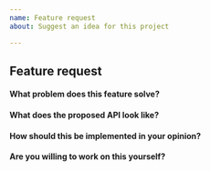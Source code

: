 ```yaml
---
name: Feature request
about: Suggest an idea for this project

---
```


<!-- Please don't delete this template or we'll close your issue -->
<!-- Before creating an issue please make sure you are using the latest version of Saber. -->

## Feature request

<!-- Please ask questions via following several ways. -->
<!-- https://chat.saber.land/ -->
<!-- https://stackoverflow.com/questions/ask?tags=saberjs -->

#### What problem does this feature solve?

#### What does the proposed API look like?

#### How should this be implemented in your opinion?

#### Are you willing to work on this yourself?
